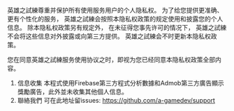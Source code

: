 ﻿英雄之試練尊重并保护所有使用服务用户的个人隐私权。 为了给您提供更准确、更有个性化的服务，
英雄之試練会按照本隐私权政策的规定使用和披露您的个人信息。 除本隐私权政策另有规定外，
在未征得您事先许可的情况下， 英雄之試練不会将这些信息对外披露或向第三方提供。 
英雄之試練会不时更新本隐私权政策。

您在同意英雄之試練服务使用协议之时，即视为您已经同意本隐私权政策全部内容。

1. 信息收集
	本程式使用Firebase第三方程式分析數據和Admob第三方廣告顯示獎勵廣告，此外並未收集其他個人信息。
2. 聯絡我們
	可在此地址留issues: https://github.com/a-gamedev/support
